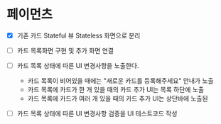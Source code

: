 # 페이먼츠
-[x] 기존 카드 Stateful 뷰 Stateless 화면으로 분리
-[ ] 카드 목록화면 구현 및 추가 화면 연결
-[ ] 카드 목록 상태에 따른 UI 변경사항을 노출한다.
  - 카드 목록이 비어있을 때에는 "새로운 카드를 등록해주세요" 안내가 노출
  - 카드 목록에 카드가 한 개 있을 때의 카드 추가 UI는 목록 하단에 노출
  - 카드 목록에 카드가 여러 개 있을 때의 카드 추가 UI는 상단바에 노출된
-[ ] 카드 목록 상태에 따른 UI 변경사항 검증을 UI 테스트코드 작성
  
